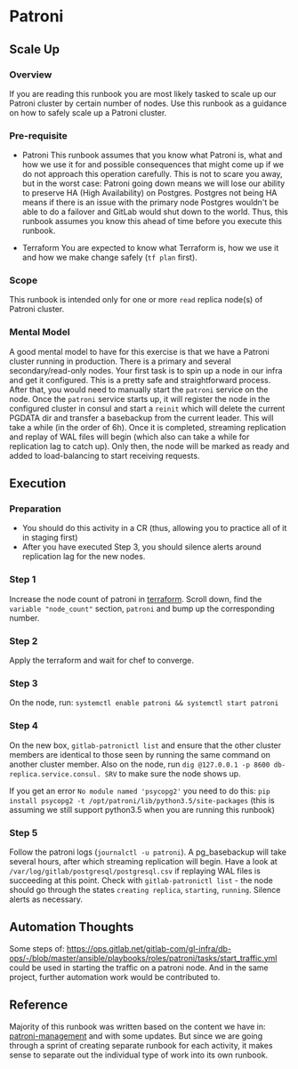 # Patroni

## Scale Up

### Overview

If you are reading this runbook you are most likely tasked to scale up our Patroni cluster by certain number of nodes. Use this runbook as a guidance on how to safely scale up a Patroni cluster.

### Pre-requisite

- Patroni
    This runbook assumes that you know what Patroni is, what and how we use it for and possible consequences that might come up if we do not approach this operation carefully. This is not to scare you away, but in the worst case: Patroni going down means we will lose our ability to preserve HA (High Availability) on Postgres. Postgres not being HA means if there is an issue with the primary node Postgres wouldn't be able to do a failover and GitLab would shut down to the world. Thus, this runbook assumes you know this ahead of time before you execute this runbook.

- Terraform
    You are expected to know what Terraform is, how we use it and how we make change safely (`tf plan` first).

### Scope

This runbook is intended only for one or more `read` replica node(s) of Patroni cluster.

### Mental Model

A good mental model to have for this exercise is that we have a Patroni cluster running in production. There is a primary and several secondary/read-only nodes. Your first task is to spin up a node in our infra and get it configured. This is a pretty safe and straightforward process. After that, you would need to manually start the `patroni` service on the node. Once the `patroni` service starts up, it will register the node in the configured cluster in consul and start a `reinit` which will delete the current PGDATA dir and transfer a basebackup from the current leader. This will take a while (in the order of 6h). Once it is completed, streaming replication and replay of WAL files will begin (which also can take a while for replication lag to catch up). Only then, the node will be marked as ready and added to load-balancing to start receiving requests.

## Execution

### Preparation

- You should do this activity in a CR (thus, allowing you to practice all of it in staging first)
- After you have executed Step 3, you should silence alerts around replication lag for the new nodes.

### Step 1

Increase the node count of patroni in [terraform](https://ops.gitlab.net/gitlab-com/gitlab-com-infrastructure/-/blob/master/environments/gstg/variables.tf). Scroll down, find the `variable "node_count"` section, `patroni` and bump up the corresponding number.

### Step 2

Apply the terraform and wait for chef to converge.

### Step 3

On the node, run: `systemctl enable patroni && systemctl start patroni`

### Step 4

On the new box, `gitlab-patronictl list` and ensure that the other cluster members are identical to those seen by running the same command on another cluster member. Also on the node, run `dig @127.0.0.1 -p 8600 db-replica.service.consul. SRV` to make sure the node shows up.

If you get an error `No module named 'psycopg2'` you need to do this: `pip install psycopg2 -t /opt/patroni/lib/python3.5/site-packages` (this is assuming we still support python3.5 when you are running this runbook)

### Step 5

Follow the patroni logs (`journalctl -u patroni`). A pg_basebackup will take several hours, after which streaming replication will begin. Have a look at `/var/log/gitlab/postgresql/postgresql.csv` if replaying WAL files is succeeding at this point. Check with `gitlab-patronictl list` - the node should go through the states `creating replica`, `starting`, `running`. Silence alerts as necessary.

## Automation Thoughts

Some steps of: https://ops.gitlab.net/gitlab-com/gl-infra/db-ops/-/blob/master/ansible/playbooks/roles/patroni/tasks/start_traffic.yml could be used in starting the traffic on a patroni node. And in the same project, further automation work would be contributed to.

## Reference

Majority of this runbook was written based on the content we have in: [patroni-management](https://gitlab.com/gitlab-com/runbooks/-/blob/master/docs/patroni/patroni-management.md#scaling-the-cluster-up) and with some updates. But since we are going through a sprint of creating separate runbook for each activity, it makes sense to separate out the individual type of work into its own runbook.
